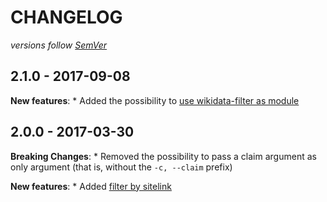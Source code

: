 # CHANGELOG
*versions follow [SemVer](http://semver.org)*

## 2.1.0 - 2017-09-08
  **New features**:
    * Added the possibility to [use wikidata-filter as module](https://github.com/maxlath/wikidata-filter/blob/master/docs/how_to.md#usage-as-module)

## 2.0.0 - 2017-03-30
  **Breaking Changes**:
    * Removed the possibility to pass a claim argument as only argument (that is, without the `-c, --claim` prefix)

  **New features**:
    * Added [filter by sitelink](https://github.com/maxlath/wikidata-filter/blob/master/docs/how_to.md#by-sitelinks)
